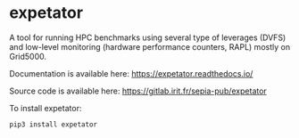 # expetator

A tool for running HPC benchmarks using several type of leverages (DVFS) and low-level monitoring (hardware performance counters, RAPL) mostly on Grid5000.

Documentation is available here: https://expetator.readthedocs.io/

Source code is available here: https://gitlab.irit.fr/sepia-pub/expetator

To install expetator:

	pip3 install expetator
